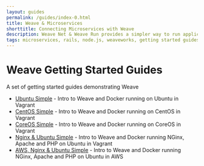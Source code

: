 ```yaml
---
layout: guides
permalink: /guides/index-0.html
title: Weave & Microservices
shorttitle: Connecting Microservices with Weave
description: Weave Net & Weave Run provides a simpler way to run applications on the EC2 Container Service
tags: microservices, rails, node.js, weaveworks, getting started guides
---
```


# Weave Getting Started Guides #

A set of getting started guides demonstrating Weave

* [Ubuntu Simple](https://github.com/weaveworks/guides/tree/master/ubuntu-simple) - Intro to Weave and Docker running on Ubuntu in Vagrant
* [CentOS Simple](https://github.com/weaveworks/guides/tree/master/centos-simple) - Intro to Weave and Docker running on CentOS in Vagrant
* [CoreOS Simple](https://github.com/weaveworks/guides/tree/master/coreos-simple) - Intro to Weave and Docker running on CoreOS in Vagrant
* [Nginx & Ubuntu Simple](https://github.com/weaveworks/guides/tree/master/nginx-ubuntu-simple) - Intro to Weave and Docker running NGinx, Apache and PHP on Ubuntu in Vagrant
* [AWS, Nginx & Ubuntu Simple](https://github.com/weaveworks/guides/tree/master/aws-nginx-ubuntu-simple) - Intro to Weave and Docker running NGinx, Apache and PHP on Ubuntu in AWS

 